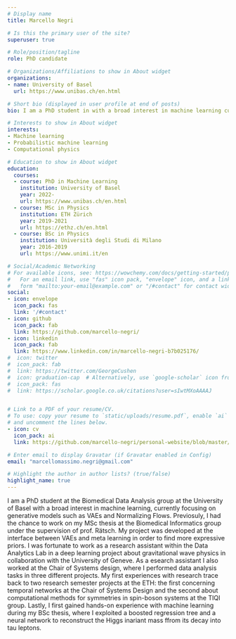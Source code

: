```yaml
---
# Display name
title: Marcello Negri

# Is this the primary user of the site?
superuser: true

# Role/position/tagline
role: PhD candidate

# Organizations/Affiliations to show in About widget
organizations:
- name: University of Basel
  url: https://www.unibas.ch/en.html

# Short bio (displayed in user profile at end of posts)
bio: I am a PhD student in with a broad interest in machine learning currently focuing on generative models such as VAEs and Normalizing Flows.

# Interests to show in About widget
interests:
- Machine learning
- Probabilistic machine learning
- Computational physics

# Education to show in About widget
education:
  courses:
  - course: PhD in Machine Learning
    institution: University of Basel
    year: 2022-
    url: https://www.unibas.ch/en.html
  - course: MSc in Physics
    institution: ETH Zürich
    year: 2019-2021
    url: https://ethz.ch/en.html
  - course: BSc in Physics
    institution: Università degli Studi di Milano
    year: 2016-2019
    url: https://www.unimi.it/en

# Social/Academic Networking
# For available icons, see: https://wowchemy.com/docs/getting-started/page-builder/#icons
#   For an email link, use "fas" icon pack, "envelope" icon, and a link in the
#   form "mailto:your-email@example.com" or "/#contact" for contact widget.
social:
- icon: envelope
  icon_pack: fas
  link: '/#contact'
- icon: github
  icon_pack: fab
  link: https://github.com/marcello-negri/
- icon: linkedin
  icon_pack: fab
  link: https://www.linkedin.com/in/marcello-negri-b7b025176/
#  icon: twitter
#  icon_pack: fab
#  link: https://twitter.com/GeorgeCushen
#  icon: graduation-cap  # Alternatively, use `google-scholar` icon from `ai` icon pack
#  icon_pack: fas
#  link: https://scholar.google.co.uk/citations?user=sIwtMXoAAAAJ


# Link to a PDF of your resume/CV.
# To use: copy your resume to `static/uploads/resume.pdf`, enable `ai` icons in `params.toml`, 
# and uncomment the lines below.
- icon: cv
  icon_pack: ai
  link: https://github.com/marcello-negri/personal-website/blob/master/static/uploads/resume.pdf

# Enter email to display Gravatar (if Gravatar enabled in Config)
email: "marcellomassimo.negri@gmail.com"

# Highlight the author in author lists? (true/false)
highlight_name: true
---
```


I am a PhD student at the Biomedical Data Analysis group at the University of Basel with a broad interest in machine learning, currently focusing on generative models such as VAEs and Normalizing Flows. Previosuly, I had the chance to work on my MSc thesis at the Biomedical Informatics group under the supervision of prof. Rätsch. My project was developed at the interface between VAEs and meta learning in order to find more expressive priors. I was fortunate to work as a research assistant within the Data Analytics Lab in a deep learning project about gravitational wave physics in collaboration with the University of Geneve. As a esearch assistant I also worked at the Chair of Systems design, where I performed data analysis tasks in three different projects. My first experiences with research trace back to two research semester projects at the ETH: the first concerning temporal networks at the Chair of Systems Design and the second about computational methods for symmetries in spin-boson systems at the TIQI group. Lastly, I first gained hands-on experience with machine learning during my BSc thesis, where I exploited a boosted regression tree and a neural network to reconstruct the Higgs inariant mass ffrom its decay into tau leptons.
